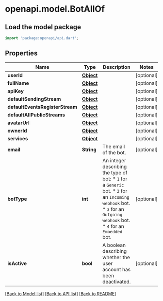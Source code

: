 # openapi.model.BotAllOf

## Load the model package
```dart
import 'package:openapi/api.dart';
```

## Properties
Name | Type | Description | Notes
------------ | ------------- | ------------- | -------------
**userId** | [**Object**](.md) |  | [optional] 
**fullName** | [**Object**](.md) |  | [optional] 
**apiKey** | [**Object**](.md) |  | [optional] 
**defaultSendingStream** | [**Object**](.md) |  | [optional] 
**defaultEventsRegisterStream** | [**Object**](.md) |  | [optional] 
**defaultAllPublicStreams** | [**Object**](.md) |  | [optional] 
**avatarUrl** | [**Object**](.md) |  | [optional] 
**ownerId** | [**Object**](.md) |  | [optional] 
**services** | [**Object**](.md) |  | [optional] 
**email** | **String** | The email of the bot.  | [optional] 
**botType** | **int** | An integer describing the type of bot: * `1` for a `Generic` bot. * `2` for an `Incoming webhook` bot. * `3` for an `Outgoing webhook` bot. * `4` for an `Embedded` bot.  | [optional] 
**isActive** | **bool** | A boolean describing whether the user account has been deactivated.  | [optional] 

[[Back to Model list]](../README.md#documentation-for-models) [[Back to API list]](../README.md#documentation-for-api-endpoints) [[Back to README]](../README.md)


